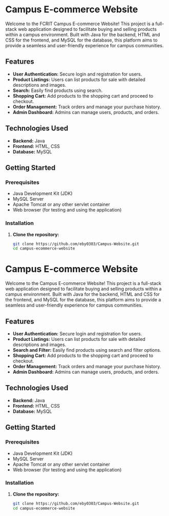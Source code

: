 # Campus E-commerce Website

Welcome to the FCRIT Campus E-commerce Website! This project is a full-stack web application designed to facilitate buying and selling products within a campus environment. Built with Java for the backend, HTML and CSS for the frontend, and MySQL for the database, this platform aims to provide a seamless and user-friendly experience for campus communities.

## Features

- **User Authentication:** Secure login and registration for users.
- **Product Listings:** Users can list products for sale with detailed descriptions and images.
- **Search:** Easily find products using search.
- **Shopping Cart:** Add products to the shopping cart and proceed to checkout.
- **Order Management:** Track orders and manage your purchase history.
- **Admin Dashboard:** Admins can manage users, products, and orders.

## Technologies Used

- **Backend:** Java
- **Frontend:** HTML, CSS
- **Database:** MySQL

## Getting Started

### Prerequisites

- Java Development Kit (JDK)
- MySQL Server
- Apache Tomcat or any other servlet container
- Web browser (for testing and using the application)

### Installation

1. **Clone the repository:**
   ```bash
   git clone https://github.com/eby0303/Campus-Website.git
   cd campus-ecommerce-website
# Campus E-commerce Website

Welcome to the Campus E-commerce Website! This project is a full-stack web application designed to facilitate buying and selling products within a campus environment. Built with Java for the backend, HTML and CSS for the frontend, and MySQL for the database, this platform aims to provide a seamless and user-friendly experience for campus communities.

## Features

- **User Authentication:** Secure login and registration for users.
- **Product Listings:** Users can list products for sale with detailed descriptions and images.
- **Search and Filter:** Easily find products using search and filter options.
- **Shopping Cart:** Add products to the shopping cart and proceed to checkout.
- **Order Management:** Track orders and manage your purchase history.
- **Admin Dashboard:** Admins can manage users, products, and orders.

## Technologies Used

- **Backend:** Java
- **Frontend:** HTML, CSS
- **Database:** MySQL

## Getting Started

### Prerequisites

- Java Development Kit (JDK)
- MySQL Server
- Apache Tomcat or any other servlet container
- Web browser (for testing and using the application)

### Installation

1. **Clone the repository:**
   ```bash
   git clone https://github.com/eby0303/Campus-Website.git
   cd campus-ecommerce-website
